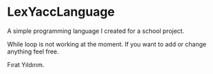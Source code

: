 # LexYaccLanguage
A simple programming language I created for a school project.

While loop is not working at the moment. If you want to add or change anything feel free.

Fırat Yıldırım.